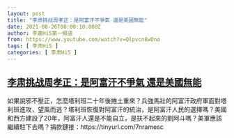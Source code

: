 ```yaml
---
layout: post
title: "李肃挑战周孝正：是阿富汗不爭氣 還是美國無能"
date: 2021-08-26T00:00:10.000Z
author: 李肅Hi5第一頻道
from: https://www.youtube.com/watch?v=Qlpvcn8wDno
tags: [ 李肃Hi5 ]
categories: [ 李肃Hi5 ]
---
```

<!--1629936010000-->
[李肃挑战周孝正：是阿富汗不爭氣 還是美國無能](https://www.youtube.com/watch?v=Qlpvcn8wDno)
------

<div>
如果說邪不壓正，怎麼塔利班二十年後捲土重來？兵強馬壯的阿富汗政府軍面對塔利班進攻，望風而逃？塔利班恢復對阿富汗的統治，是阿富汗人民的選擇嗎？美國和西方建設了20年，阿富汗人還是不能自立，是扶不起來的劉阿斗嗎？美軍應該繼續駐下去嗎？捐款鏈接：https://tinyurl.com/7nramesc
</div>
